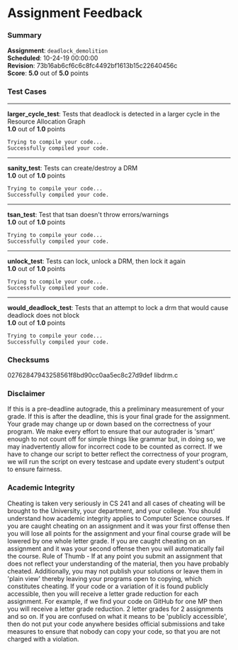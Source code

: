 # Assignment Feedback

### Summary

**Assignment**: `deadlock_demolition`  
**Scheduled**: 10-24-19 00:00:00  
**Revision**: 73b16ab6cf6c6c8fc4492bf1613b15c22640456c  
**Score**: **5.0** out of **5.0** points

### Test Cases
---

**larger_cycle_test**: Tests that deadlock is detected in a larger cycle in the Resource Allocation Graph  
**1.0** out of **1.0** points
```
Trying to compile your code...
Successfully compiled your code.
```
---

**sanity_test**: Tests can create/destroy a DRM  
**1.0** out of **1.0** points
```
Trying to compile your code...
Successfully compiled your code.
```
---

**tsan_test**: Test that tsan doesn't throw errors/warnings  
**1.0** out of **1.0** points
```
Trying to compile your code...
Successfully compiled your code.
```
---

**unlock_test**: Tests can lock, unlock a DRM, then lock it again  
**1.0** out of **1.0** points
```
Trying to compile your code...
Successfully compiled your code.
```
---

**would_deadlock_test**: Tests that an attempt to lock a drm that would cause deadlock does not block  
**1.0** out of **1.0** points
```
Trying to compile your code...
Successfully compiled your code.
```
### Checksums

02762847943258561f8bd90cc0aa5ec8c27d9def libdrm.c


### Disclaimer
If this is a pre-deadline autograde, this a preliminary measurement of your grade.
If this is after the deadline, this is your final grade for the assignment.
Your grade may change up or down based on the correctness of your program.
We make every effort to ensure that our autograder is 'smart' enough to not count off
for simple things like grammar but, in doing so, we may inadvertently allow for
incorrect code to be counted as correct.
If we have to change our script to better reflect the correctness of your program,
we will run the script on every testcase and update every student's output to ensure fairness.



### Academic Integrity
Cheating is taken very seriously in CS 241 and all cases of cheating will be brought to the University, your department, and your college.
You should understand how academic integrity applies to Computer Science courses.
If you are caught cheating on an assignment and it was your first offense then you will lose all points for the assignment and your final course
grade will be lowered by one whole letter grade. If you are caught cheating on an assignment and it was your second offense then you will automatically fail the course.
Rule of Thumb - If at any point you submit an assignment that does not reflect your understanding of the material, then you have probably cheated.
Additionally, you may not publish your solutions or leave them in 'plain view' thereby leaving your programs open to copying, which constitutes cheating.
If your code or a variation of it is found publicly accessible, then you will receive a letter grade reduction for each assignment.
For example, if we find your code on GitHub for one MP then you will receive a letter grade reduction. 2 letter grades for 2 assignments and so on.
If you are confused on what it means to be 'publicly accessible', then do not put your code anywhere besides official submissions and take measures
to ensure that nobody can copy your code, so that you are not charged with a violation.


